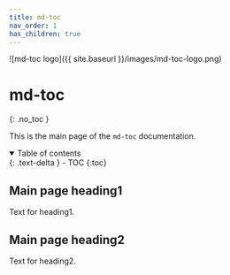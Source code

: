```yaml
---
title: md-toc
nav_order: 1
has_children: true
---
```


![md-toc logo]({{ site.baseurl }}/images/md-toc-logo.png)

# md-toc
{: .no_toc }

This is the main page of the `md-toc` documentation.

<details open markdown="block">
  <summary>
    Table of contents
  </summary>
  {: .text-delta }
- TOC
{:toc}
</details>

## Main page heading1

Text for heading1.

## Main page heading2

Text for heading2.
